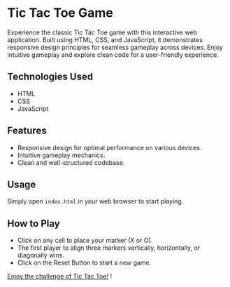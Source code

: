 # Tic Tac Toe Game

Experience the classic Tic Tac Toe game with this interactive web application. Built using HTML, CSS, and JavaScript, it demonstrates responsive design principles for seamless gameplay across devices. Enjoy intuitive gameplay and explore clean code for a user-friendly experience.

## Technologies Used
- HTML
- CSS
- JavaScript

## Features
- Responsive design for optimal performance on various devices.
- Intuitive gameplay mechanics.
- Clean and well-structured codebase.

## Usage
Simply open `index.html` in your web browser to start playing.

## How to Play
- Click on any cell to place your marker (X or O).
- The first player to align three markers vertically, horizontally, or diagonally wins.
- Click on the Reset Button to start a new game.

 [Enjoy the challenge of Tic Tac Toe!](https://aurora204.netlify.app/) !

